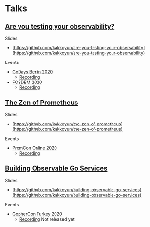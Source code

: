 # Talks

## [Are you testing your observability?](http://are-you-testing-your-observability.now.sh)

Slides 
* [https://github.com/kakkoyun/are-you-testing-your-observability](https://github.com/kakkoyun/are-you-testing-your-observability)

Events
* [GoDays Berlin 2020](https://www.godays.io/conferenceday1)
  * [Recording](https://youtu.be/LU6D5cNeHks)
* [FOSDEM 2020](https://fosdem.org/2020/schedule/event/testing_observability/)
  * [Recording](https://video.fosdem.org/2020/UD2.120/testing_observability.mp4)


## [The Zen of Prometheus](https://gitpitch.com/kakkoyun/the-zen-of-prometheus/master?p=presentation#/)

Slides 
* [https://github.com/kakkoyun/the-zen-of-prometheus](https://github.com/kakkoyun/the-zen-of-prometheus)

Events
* [PromCon Online 2020](https://promcon.io/2020-online/)
  * [Recording](https://www.youtube.com/watch?v=Nqp4fjw_omU)


## [Building Observable Go Services](https://gitpitch.com/kakkoyun/building-observable-go-applications#/)

Slides 
* [https://github.com/kakkoyun/building-observable-go-services](https://github.com/kakkoyun/building-observable-go-services)

Events
* [GopherCon Turkey 2020](https://gophercon.ist/en)
  * [Recording](https://www.youtube.com/watch?v=yDNDRW64g9Y) Not released yet
